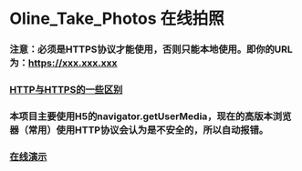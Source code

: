 # Oline_Take_Photos 在线拍照
### 注意：必须是HTTPS协议才能使用，否则只能本地使用。即你的URL为：https://xxx.xxx.xxx
### [HTTP与HTTPS的一些区别](https://segmentfault.com/a/1190000015437128)
### 本项目主要使用H5的navigator.getUserMedia，现在的高版本浏览器（常用）使用HTTP协议会认为是不安全的，所以自动报错。
### [在线演示](https://tianrenlin.github.io/Oline_Take_Photos/)
